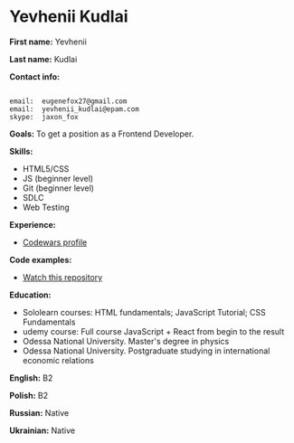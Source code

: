 <h1 id="yevhenii_kudlai">Yevhenii Kudlai</h1>

<p><strong>First name:</strong> Yevhenii</p>

<p><strong>Last name:</strong> Kudlai</p>

<p><strong>Contact info:</strong></p>

<div class="language-plaintext highlighter-rouge"><div class="highlight"><pre class="highlight"><code>
email:  eugenefox27@gmail.com 
email:  yevhenii_kudlai@epam.com
skype:  jaxon_fox
</code></pre></div></div>

<p><strong>Goals:</strong>
To get a position as a Frontend Developer.</p>

<p><strong>Skills:</strong></p>
<ul>
  <li>HTML5/CSS</li>
  <li>JS (beginner level)</li>
  <li>Git (beginner level)</li>
  <li>SDLC</li>
  <li>Web Testing</li>
</ul>

<p><strong>Experience:</strong></p>

<ul>
  <li><a href="https://www.codewars.com/users/EugeneFox27">Codewars profile</a></li>
</ul>

<p><strong>Code examples:</strong></p>
<ul>
  <li><a href="https://github.com/EugeneFox27/JS_course_HT">Watch this repository</a></li>
</ul>

<p><strong>Education:</strong></p>
<ul>
  <li>Sololearn courses: HTML fundamentals; JavaScript Tutorial; CSS Fundamentals</li>
  <li>udemy course: Full course JavaScript + React from begin to the result</li>
  <li>Odessa National University. Master's degree in physics</li>
  <li>Odessa National University. Postgraduate studying in international economic relations</li>
</ul>

<p><strong>English:</strong> B2</p>
<p><strong>Polish:</strong> B2</p>
<p><strong>Russian:</strong> Native</p>
<p><strong>Ukrainian:</strong> Native</p>


